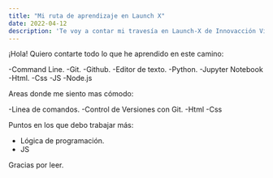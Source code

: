 ```yaml
---
title: "Mi ruta de aprendizaje en Launch X"
date: 2022-04-12
description: 'Te voy a contar mi travesía en Launch-X de Innovacción Virtual'
---
```


¡Hola! Quiero contarte todo lo que he aprendido en este camino:

-Command Line.
-Git.
-Github.
-Editor de texto.
-Python.
-Jupyter Notebook
-Html.
-Css
-JS
-Node.js

Areas donde me siento mas cómodo:

-Linea de comandos.
-Control de Versiones con Git.
-Html
-Css

Puntos en los que debo trabajar más:

- Lógica de  programación.
- JS

Gracias por leer.
